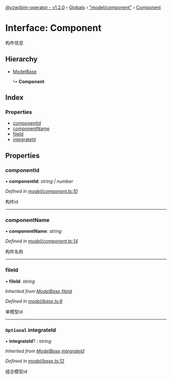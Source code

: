[@yzw/bim-operator - v1.2.0](../README.md) › [Globals](../globals.md) › ["model/component"](../modules/_model_component_.md) › [Component](_model_component_.component.md)

# Interface: Component

构件信息

## Hierarchy

* [ModelBase](_model_base_.modelbase.md)

  ↳ **Component**

## Index

### Properties

* [componentId](_model_component_.component.md#componentid)
* [componentName](_model_component_.component.md#componentname)
* [fileId](_model_component_.component.md#fileid)
* [integrateId](_model_component_.component.md#optional-integrateid)

## Properties

###  componentId

• **componentId**: *string | number*

*Defined in [model/component.ts:10](https://github.com/youkaisteve/bim-operator/blob/6108016/src/model/component.ts#L10)*

构件id

___

###  componentName

• **componentName**: *string*

*Defined in [model/component.ts:14](https://github.com/youkaisteve/bim-operator/blob/6108016/src/model/component.ts#L14)*

构件名称

___

###  fileId

• **fileId**: *string*

*Inherited from [ModelBase](_model_base_.modelbase.md).[fileId](_model_base_.modelbase.md#fileid)*

*Defined in [model/base.ts:8](https://github.com/youkaisteve/bim-operator/blob/6108016/src/model/base.ts#L8)*

单模型id

___

### `Optional` integrateId

• **integrateId**? : *string*

*Inherited from [ModelBase](_model_base_.modelbase.md).[integrateId](_model_base_.modelbase.md#optional-integrateid)*

*Defined in [model/base.ts:12](https://github.com/youkaisteve/bim-operator/blob/6108016/src/model/base.ts#L12)*

组合模型id
